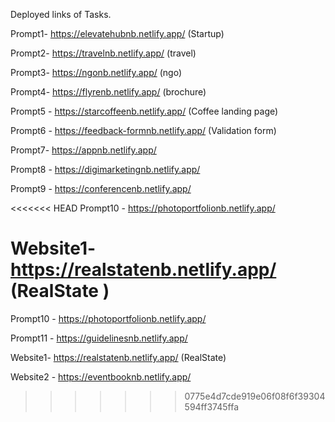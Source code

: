 Deployed links of Tasks.

Prompt1- https://elevatehubnb.netlify.app/ (Startup)

Prompt2- https://travelnb.netlify.app/ (travel)

Prompt3- https://ngonb.netlify.app/ (ngo)

Prompt4- https://flyrenb.netlify.app/ (brochure)

Prompt5 - https://starcoffeenb.netlify.app/ (Coffee landing page)

Prompt6 - https://feedback-formnb.netlify.app/ (Validation form)

Prompt7- https://appnb.netlify.app/ 

Prompt8 - https://digimarketingnb.netlify.app/

Prompt9 - https://conferencenb.netlify.app/ 

<<<<<<< HEAD
Prompt10 - https://photoportfolionb.netlify.app/ 

Website1- https://realstatenb.netlify.app/  (RealState )
=======
Prompt10 - https://photoportfolionb.netlify.app/

Prompt11 - https://guidelinesnb.netlify.app/

Website1- https://realstatenb.netlify.app/  (RealState)

Website2 - https://eventbooknb.netlify.app/
>>>>>>> 0775e4d7cde919e06f08f6f39304594ff3745ffa
